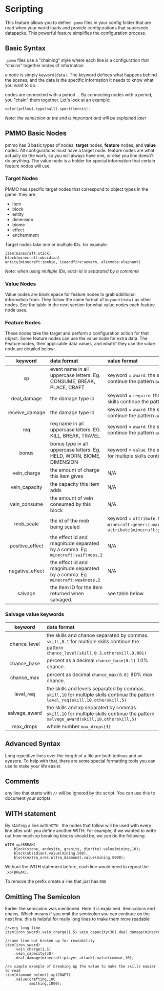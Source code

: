# Scripting
This feature allows you to define `.pmmo` files in your config folder that are read when your world loads and provide configurations that supersede datapacks.  This powerful feature simplifies the configuration process.

## Basic Syntax
`.pmmo` files use a "chaining" style where each line is a configuration that "chains" together nodes of information

a node is simply `keyword(data)`.  The keyword defines what happens behind the scenes, and the data is the specific information it needs to know what you want to do.

nodes are connected with a period `.`.  By connecting nodes with a period, you "chain" them together.  Let's look at an example:
```
color(yellow).type(ball).sport(tennis);
```
*Note: the semicolon at the end is important and will be explained later*

## PMMO Basic Nodes
pmmo has 3 basic types of nodes, __target__ nodes, __feature__ nodes, and __value__ nodes.  All configurations must have a target node.  feature nodes are what actually do the work, so you will always have one, or else you line doesn't do anything.  The value node is a holder for special information that certain feature nodes will use.

### Target Nodes
PMMO has specific target nodes that correspond to object types in the game.  they are:
- item
- block
- entity
- dimension
- biome
- effect
- enchantment

Target nodes take one or multiple IDs.  for example:
```
item(minecraft:stick)
block(minecraft:obsidian)
entity(minecraft:zombie, iceandfire:wyvern, alexmobs:elephant)
```
*Note: when using multiple IDs, each id is separated by a commma*

### Value Nodes
Value nodes are blank space for feature nodes to grab additional information from.  They follow the same format of `keyword(data)` as other nodes.  See the table in the next section for what value nodes each feature node uses.

### Feature Nodes
These nodes take the target and perform a configuration action for that object.  Some feature nodes can use the value node for extra data.  The Feature nodes, their applicable data values, and what/if they use the value node are detailed below:

|     keyword     | data format                                                                   | value format                                                                                                                                                                                                                                                 |
|:---------------:|:------------------------------------------------------------------------------|:-------------------------------------------------------------------------------------------------------------------------------------------------------------------------------------------------------------------------------------------------------------|
|       xp        | event name in all uppercase letters.  Eg. CONSUME, BREAK, PLACE, CRAFT        | keyword = `award`. the skills and experience separated by commas.  `skill,1`  for multiple skills continue the pattern `award(skill,1,otherskill,10)`                                                                                                        |
|   deal_damage   | the damage type id                                                            | keyword = `require`. the skills and experience separated by commas.  `skill,1`  for multiple skills continue the pattern `requires(skill,1,otherskill,10)`                                                                                                   |
| receive_damage  | the damage type id                                                            | keyword = `award`. the skills and experience separated by commas.  `skill,1`  for multiple skills continue the pattern `award(skill,1,otherskill,10)`                                                                                                        |
|       req       | req name in all uppercase letters.  EG. KILL, BREAK, TRAVEL                   | keyword = `award`. the skills and experience separated by commas.  `skill,1`  for multiple skills continue the pattern `award(skill,1,otherskill,10)`                                                                                                        |
|      bonus      | bonus type in all uppercase letters. Eg. HELD, WORN, BIOME, DIMENSION         | keyword = `value`. the skills and bonus percent as decimal separated by commas.  `skill,1.1`  for multiple skills continue the pattern `value(skill,1.1,otherskill,2.0)`                                                                                     |
|   vein_charge   | the amount of charge this item gives                                          | N/A                                                                                                                                                                                                                                                          |
|  vein_capacity  | the capacity this item adds                                                   | N/A                                                                                                                                                                                                                                                          |
|  vein_consume   | the amount of vein consumed by this block                                     | N/A                                                                                                                                                                                                                                                          |
|    mob_scale    | the id of the mob being scaled                                                | keyword = `attribute`. the attributed id and scaling value separated by a comma. `minecraft:generic.max_health,1.001` for multiple attributes, continue the pattern `attribute(minecraft:generic.max_health,1.001,minecraft:generic.movement_speed,1.00001)` |
| positive_effect | the effect id and magnitude separated by a comma.  Eg `minecraft:swiftness,2` | N/A                                                                                                                                                                                                                                                          |
| negative_effect | the effect id and magnitude separated by a comma.  Eg `minecraft:weakness,2`  | N/A                                                                                                                                                                                                                                                          |
|     salvage     | the Item ID for the item returned when salvaged.                              | see table below                                                                                                                                                                                                                                              |

### Salvage value keywords
|    keyword    | data format                                                                                                                                  |
|:-------------:|:---------------------------------------------------------------------------------------------------------------------------------------------|
| chance_level  | the skills and chance separated by commas.  `skill,0.1`  for multiple skills continue the pattern `chance_level(skill,0.3,otherskill,0.001)` |
|  chance_base  | percent as a decimal `chance_base(0.1)` 10% chance.                                                                                          |
|  chance_max   | percent as decimal `chance_max(0.8)` 80% max chance.                                                                                         |
|   level_req   | the skills and levels separated by commas.  `skill,10`  for multiple skills continue the pattern `level_req(skill,10,otherskill,5)`          |
| salvage_award | the skills and xp separated by commas.  `skill,10`  for multiple skills continue the pattern `salvage_award(skill,10,otherskill,5)`          |
|   max_drops   | whole number `max_drops(3)`                                                                                                                  |

## Advanced Syntax 
Long repetitive lines over the length of a file are both tedious and an eyesore.  To help with that, there are some special formatting tools you can use to make your life easier.

## Comments
any line that starts with `//` will be ignored by the script.  You can use this to document your scripts.

## WITH statement
By starting a line with `WITH ` the nodes that follow will be used with every line after until you define another WITH.  For example, if we wanted to write out how much xp breaking blocks should be, we can do the following 
```
WITH xp(BREAK)
    block(stone, andesite, granite, diorite).value(mining,10);
    block(obsidian).value(mining,500);
    block(extra_ores:ultra_diamond).value(mining,5000);
```
Without the WITH statement before, each line would need to repeat the `.xp(BREAK)`.

To remove the prefix create a line that just has `END`

## Omitting The Semicolon
Earlier the semicolon was mentioned.  Here it is explained.  Semicolons end chains.  Which means if you omit the semicolon you can continue on the next line.  this is helpful for really long lines to make them more readable
```
//very long line
item(iron_sword).vein_charge(1.5).vein_capacity(30).deal_damage(minecraft:player_attack).value(combat,10);

//same line but broken up for readability
item(iron_sword)
    .vein_charge(1.5)
    .vein_capacity(30)
    .deal_damage(minecraft:player_attack).value(combat,10);
    
//a simple example of breaking up the value to make the skills easier to read
item(diamond_helmet).xp(CRAFT)
    .value(crafting,100
           smithing,1000);
```